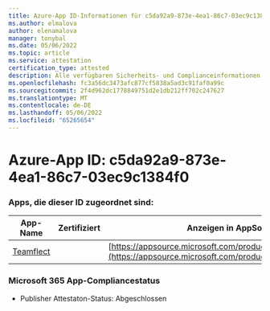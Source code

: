 ```yaml
---
title: Azure-App ID-Informationen für c5da92a9-873e-4ea1-86c7-03ec9c1384f0
ms.author: elmalova
author: elenamalova
manager: tonybal
ms.date: 05/06/2022
ms.topic: article
ms.service: attestation
certification_type: attested
description: Alle verfügbaren Sicherheits- und Complianceinformationen für c5da92a9-873e-4ea1-86c7-03ec9c1384f0.
ms.openlocfilehash: fc3a56dc3473afc877cf5838a5ad3c91faf0a99c
ms.sourcegitcommit: 2f4d962dc1778849751d2e1db212ff702c247627
ms.translationtype: MT
ms.contentlocale: de-DE
ms.lasthandoff: 05/06/2022
ms.locfileid: "65265654"
---
```

# <a name="azure-app-id-c5da92a9-873e-4ea1-86c7-03ec9c1384f0"></a>Azure-App ID: c5da92a9-873e-4ea1-86c7-03ec9c1384f0


### <a name="apps-associated-with-this-id"></a>Apps, die dieser ID zugeordnet sind:
| **App-Name** | **Zertifiziert** | **Anzeigen in AppSource** |
|--------------|---------------|-----------------------|
| [Teamflect](../forward/WA200001860.md) |  | [https://appsource.microsoft.com/product/office/WA200001860](https://appsource.microsoft.com/product/office/WA200001860) |

### <a name="microsoft-365-app-compliance-status"></a>Microsoft 365 App-Compliancestatus
- Publisher Attestaton-Status: Abgeschlossen
